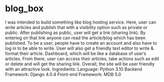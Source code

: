# blog_box
I was intended to build something like blog hosting service. Here, user can write articles and publish that with a visibility option such as private or public. After publishing as public, user will get a link (sharing link). By entering on that link anyone can read the article/blog which has been published.  To be a user, people have to create an account and also have to log in to be able to write. User will also get a friendly text editor to write &amp; format their article. Dashboard, which will be like a database of user’s articles. From there, user can access their articles, take actions such as edit or delete and will get the sharing link. Overall, the site will be user friendly with an attractive look.   Ingredients: Language: Python 3.10 Backend Framework:  Django 4.0.4 Front-end Framework:  MDB 5.0
